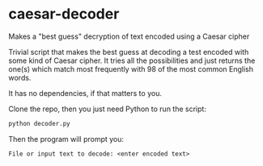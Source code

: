 # caesar-decoder
Makes a "best guess" decryption of text encoded using a Caesar cipher

Trivial script that makes the best guess at decoding a test encoded with some kind of Caesar cipher.
It tries all the possibilities and just returns the one(s) which match most frequently with 98 of the most
common English words.

It has no dependencies, if that matters to you.

Clone the repo, then you just need Python to run the script:

```bash
python decoder.py
```

Then the program will prompt you:

```
File or input text to decode: <enter encoded text>
```
